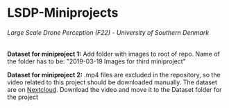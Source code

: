 # LSDP-Miniprojects
###### Large Scale Drone Perception (F22) - University of Southern Denmark

**Dataset for miniproject 1:**
Add folder with images to root of repo.
Name of the folder has to be: "2019-03-19 Images for third miniproject"

**Dataset for miniproject 2:**
.mp4 files are excluded in the repository, so the video related to this project should be downloaded manually.
The dataset are on [Nextcloud](https://nextcloud.sdu.dk/index.php/s/yRnA3xJMEq8DGsH).
Download the video and move it to the Dataset folder for the project
